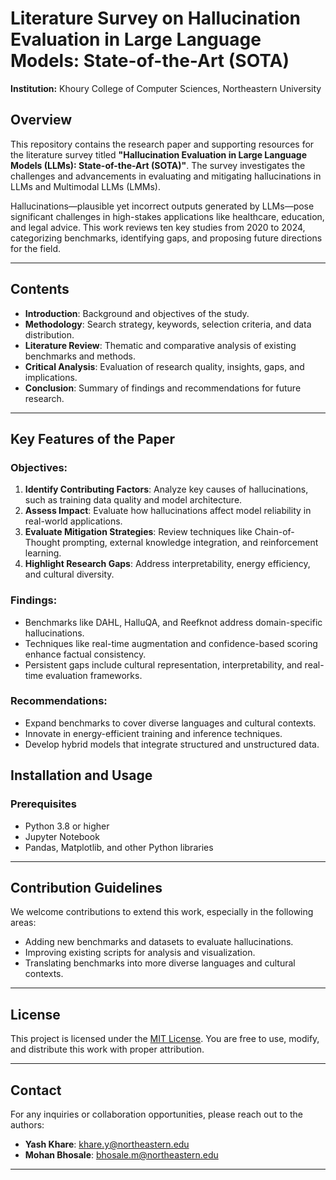 # Literature Survey on Hallucination Evaluation in Large Language Models: State-of-the-Art (SOTA)

**Institution:** Khoury College of Computer Sciences, Northeastern University  

## Overview

This repository contains the research paper and supporting resources for the literature survey titled **"Hallucination Evaluation in Large Language Models (LLMs): State-of-the-Art (SOTA)"**. The survey investigates the challenges and advancements in evaluating and mitigating hallucinations in LLMs and Multimodal LLMs (LMMs).

Hallucinations—plausible yet incorrect outputs generated by LLMs—pose significant challenges in high-stakes applications like healthcare, education, and legal advice. This work reviews ten key studies from 2020 to 2024, categorizing benchmarks, identifying gaps, and proposing future directions for the field.

---

## Contents

- **Introduction**: Background and objectives of the study.  
- **Methodology**: Search strategy, keywords, selection criteria, and data distribution.  
- **Literature Review**: Thematic and comparative analysis of existing benchmarks and methods.  
- **Critical Analysis**: Evaluation of research quality, insights, gaps, and implications.  
- **Conclusion**: Summary of findings and recommendations for future research.  

---

## Key Features of the Paper

### Objectives:
1. **Identify Contributing Factors**: Analyze key causes of hallucinations, such as training data quality and model architecture.
2. **Assess Impact**: Evaluate how hallucinations affect model reliability in real-world applications.
3. **Evaluate Mitigation Strategies**: Review techniques like Chain-of-Thought prompting, external knowledge integration, and reinforcement learning.
4. **Highlight Research Gaps**: Address interpretability, energy efficiency, and cultural diversity.

### Findings:
- Benchmarks like DAHL, HalluQA, and Reefknot address domain-specific hallucinations.
- Techniques like real-time augmentation and confidence-based scoring enhance factual consistency.
- Persistent gaps include cultural representation, interpretability, and real-time evaluation frameworks.

### Recommendations:
- Expand benchmarks to cover diverse languages and cultural contexts.
- Innovate in energy-efficient training and inference techniques.
- Develop hybrid models that integrate structured and unstructured data.


## Installation and Usage

### Prerequisites
- Python 3.8 or higher
- Jupyter Notebook
- Pandas, Matplotlib, and other Python libraries

---

## Contribution Guidelines

We welcome contributions to extend this work, especially in the following areas:
- Adding new benchmarks and datasets to evaluate hallucinations.
- Improving existing scripts for analysis and visualization.
- Translating benchmarks into more diverse languages and cultural contexts.


---

## License

This project is licensed under the [MIT License](LICENSE). You are free to use, modify, and distribute this work with proper attribution.

---

## Contact

For any inquiries or collaboration opportunities, please reach out to the authors:  
- **Yash Khare**: [khare.y@northeastern.edu](mailto:khare.y@northeastern.edu)  
- **Mohan Bhosale**: [bhosale.m@northeastern.edu](mailto:bhosale.m@northeastern.edu)  

---
